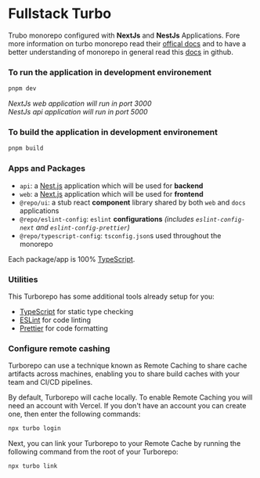 # Fullstack Turbo

Trubo monorepo configured with **NextJs** and **NestJs** Applications. Fore more information on turbo monorepo read their [offical docs](https://turbo.build/repo/docs) and to have a better understanding of monorepo in general read this [docs](https://github.com/korfuri/awesome-monorepo) in github.

### To run the application in development environement

```sh
pnpm dev
```

_NextJs web application will run in port 3000 <br/>
NestJs api application will run in port 5000_

### To build the application in development environement

```sh
pnpm build
```

### Apps and Packages

- `api`: a [Nest.js](https://nestjs.com/) application which will be used for **backend**
- `web`: a [Next.js](https://nextjs.org/) application which will be used for **frontend**
- `@repo/ui`: a stub react **component** library shared by both `web` and `docs` applications
- `@repo/eslint-config`: `eslint` **configurations** _(includes `eslint-config-next` and `eslint-config-prettier`)_
- `@repo/typescript-config`: `tsconfig.json`s used throughout the monorepo

Each package/app is 100% [TypeScript](https://www.typescriptlang.org/).

### Utilities

This Turborepo has some additional tools already setup for you:

- [TypeScript](https://www.typescriptlang.org/) for static type checking
- [ESLint](https://eslint.org/) for code linting
- [Prettier](https://prettier.io) for code formatting

### Configure remote cashing

Turborepo can use a technique known as Remote Caching to share cache artifacts across machines, enabling you to share build caches with your team and CI/CD pipelines.

By default, Turborepo will cache locally. To enable Remote Caching you will need an account with Vercel. If you don't have an account you can create one, then enter the following commands:

```sh
npx turbo login
```

Next, you can link your Turborepo to your Remote Cache by running the following command from the root of your Turborepo:

```sh
npx turbo link
```
